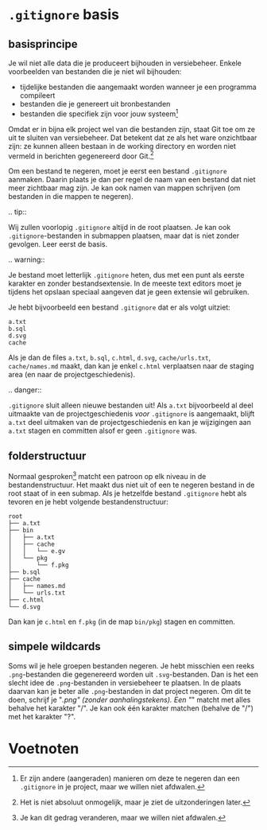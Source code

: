 # `.gitignore` basis

## basisprincipe
Je wil niet alle data die je produceert bijhouden in versiebeheer. Enkele voorbeelden van bestanden die je niet wil bijhouden:

* tijdelijke bestanden die aangemaakt worden wanneer je een programma compileert
* bestanden die je genereert uit bronbestanden
* bestanden die specifiek zijn voor jouw systeem[^1]

Omdat er in bijna elk project wel van die bestanden zijn, staat Git toe om ze uit te sluiten van versiebeheer. Dat betekent dat ze als het ware onzichtbaar zijn: ze kunnen alleen bestaan in de working directory en worden niet vermeld in berichten gegenereerd door Git.[^2]

Om een bestand te negeren, moet je eerst een bestand `.gitignore` aanmaken. Daarin plaats je dan per regel de naam van een bestand dat niet meer zichtbaar mag zijn. Je kan ook namen van mappen schrijven (om bestanden in die mappen te negeren).

.. tip::

   Wij zullen voorlopig `.gitignore` altijd in de root plaatsen. Je kan ook `.gitignore`-bestanden in submappen plaatsen, maar dat is niet zonder gevolgen. Leer eerst de basis.

.. warning::

   Je bestand moet letterlijk `.gitignore` heten, dus met een punt als eerste karakter en zonder bestandsextensie. In de meeste text editors moet je tijdens het opslaan speciaal aangeven dat je geen extensie wil gebruiken.

Je hebt bijvoorbeeld een bestand `.gitignore` dat er als volgt uitziet:

```
a.txt
b.sql
d.svg
cache
```

Als je dan de files `a.txt`, `b.sql`, `c.html`, `d.svg`, `cache/urls.txt`, `cache/names.md` maakt, dan kan je enkel `c.html` verplaatsen naar de staging area (en naar de projectgeschiedenis).

.. danger::

   `.gitignore` sluit alleen nieuwe bestanden uit! Als `a.txt` bijvoorbeeld al deel uitmaakte van de projectgeschiedenis *voor* `.gitignore` is aangemaakt, blijft `a.txt` deel uitmaken van de projectgeschiedenis en kan je wijzigingen aan `a.txt` stagen en committen alsof er geen `.gitignore` was.

## folderstructuur
Normaal gesproken[^3] matcht een patroon op elk niveau in de bestandenstructuur. Het maakt dus niet uit of een te negeren bestand in de root staat of in een submap. Als je hetzelfde bestand `.gitignore` hebt als tevoren en je hebt volgende bestandenstructuur:

```
root
├── a.txt
├── bin
│   ├── a.txt
│   ├── cache
│   │   └── e.gv
│   └── pkg
│       └── f.pkg
├── b.sql
├── cache
│   ├── names.md
│   └── urls.txt
├── c.html
└── d.svg
```

Dan kan je `c.html` en `f.pkg` (in de map `bin/pkg`) stagen en committen.

## simpele wildcards
Soms wil je hele groepen bestanden negeren. Je hebt misschien een reeks `.png`-bestanden die gegenereerd worden uit `.svg`-bestanden. Dan is het een slecht idee de `.png`-bestanden in versiebeheer te plaatsen. In de plaats daarvan kan je beter alle `.png`-bestanden in dat project negeren. Om dit te doen, schrijf je "*.png" (zonder aanhalingstekens). Een "*" matcht met alles behalve het karakter "/". Je kan ook één karakter matchen (behalve de "/") met het karakter "?".

# Voetnoten
[^1]: Er zijn andere (aangeraden) manieren om deze te negeren dan een `.gitignore` in je project, maar we willen niet afdwalen.
[^2]: Het is niet absoluut onmogelijk, maar je ziet de uitzonderingen later.
[^3]: Je kan dit gedrag veranderen, maar we willen niet afdwalen.
